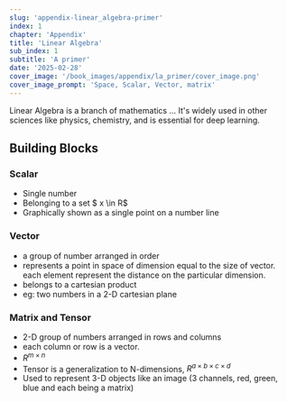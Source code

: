 ```yaml
---
slug: 'appendix-linear_algebra-primer'
index: 1
chapter: 'Appendix'
title: 'Linear Algebra'
sub_index: 1
subtitle: 'A primer'
date: '2025-02-28'
cover_image: '/book_images/appendix/la_primer/cover_image.png'
cover_image_prompt: 'Space, Scalar, Vector, matrix'
---
```


Linear Algebra is a branch of mathematics ... It's widely used in other sciences like physics, chemistry, and is essential for deep learning. 

## Building Blocks

### Scalar
- Single number
- Belonging to a set $ x \in R$
- Graphically shown as a single point on a number line

### Vector
- a group of number arranged in order
- represents a point in space of dimension equal to the size of vector. each element represent the distance on the particular dimension.
- belongs to a cartesian product
- eg: two numbers in a 2-D cartesian plane

### Matrix and Tensor
- 2-D group of numbers arranged in rows and columns
- each column or row is a vector.
- $R^{m \times n}$
- Tensor is a generalization to N-dimensions, $R^{a \times b \times c \times d}$
- Used to represent 3-D objects like an image (3 channels, red, green, blue and each being a matrix)